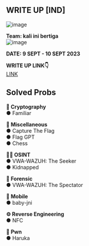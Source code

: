 ## WRITE UP [IND]  
![image](https://github.com/PlasmaRing/CTF-WRITE-UP/assets/92077284/3e6803f8-a745-4364-b02e-068d3435621c)

**Team: kali ini bertiga**  
![image](https://github.com/PlasmaRing/CTF-WRITE-UP/assets/92077284/cf6b669c-b00b-4088-a680-570176236343)

**DATE: 9 SEPT - 10 SEPT 2023**  

**WRITE UP LINK👇**  
[LINK](https://github.com/PlasmaRing/CTF-WRITE-UP/blob/e4036bc1a715ffe2bb905ce5d95fcd9d141ee1ba/INTECHFEST%20CTF%202023/FILE/WRITE%20UP%20INTECHFEST%202023.pdf)

## Solved Probs

**🔐 Cryptography**  
● Familiar  

**🧮 Miscellaneous**  
● Capture The Flag  
● Flag GPT  
● Chess  

**🕵🏻 OSINT**  
● VWA-WAZUH: The Seeker  
● Kidnapped  

**🔎 Forensic**  
● VWA-WAZUH: The Spectator  

**📱 Mobile**  
● baby-jni  

**⚙️ Reverse Engineering**  
● NFC  

**🚩 Pwn**  
● Haruka  

